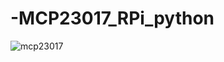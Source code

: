 # -MCP23017_RPi_python
![mcp23017](https://github.com/Billuga/-MCP23017_RPi_python/assets/96079466/0738f06a-30a1-4cc6-b5ca-387acc76cfc0)
